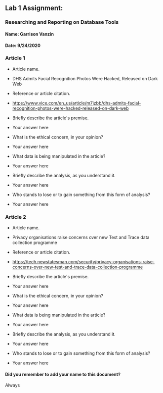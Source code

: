 ## Lab 1 Assignment:
### Researching and Reporting on Database Tools
#### Name: Garrison Vanzin
#### Date: 9/24/2020

### Article 1
-  Article name.
 - DHS Admits Facial Recognition Photos Were Hacked, Released on Dark Web

-  Reference or article citation.
 - https://www.vice.com/en_us/article/m7jzbb/dhs-admits-facial-recognition-photos-were-hacked-released-on-dark-web

- Briefly describe the article's premise.
 - Your answer here

- What is the ethical concern, in your opinion?
 - Your answer here

- What data is being manipulated in the article?
 - Your answer here

- Briefly describe the analysis, as you understand it.
 - Your answer here

- Who stands to lose or to gain something from this form of analysis?
 - Your answer here


### Article 2
-  Article name.
 - Privacy organisations raise concerns over new Test and Trace data collection programme

-  Reference or article citation.
 - https://tech.newstatesman.com/security/privacy-organisations-raise-concerns-over-new-test-and-trace-data-collection-programme

- Briefly describe the article's premise.
 - Your answer here

- What is the ethical concern, in your opinion?
 - Your answer here

- What data is being manipulated in the article?
 - Your answer here

- Briefly describe the analysis, as you understand it.
 - Your answer here

- Who stands to lose or to gain something from this form of analysis?
 - Your answer here



#### Did you remember to add your name to this document?
Always
